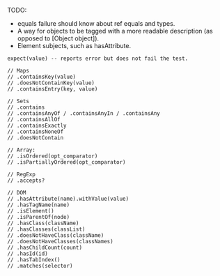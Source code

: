TODO:

* equals failure should know about ref equals and types.
* A way for objects to be tagged with a more readable description (as opposed to [Object object]).
* Element subjects, such as hasAttribute.

```
expect(value) -- reports error but does not fail the test.

// Maps
// .containsKey(value)
// .doesNotContainKey(value)
// .containsEntry(key, value)

// Sets
// .contains
// .containsAnyOf / .containsAnyIn / .containsAny
// .containsAllOf
// .containsExactly
// .containsNoneOf
// .doesNotContain

// Array:
// .isOrdered(opt_comparator)
// .isPartiallyOrdered(opt_comparator)

// RegExp
// .accepts?

// DOM
// .hasAttribute(name).withValue(value)
// .hasTagName(name)
// .isElement()
// .isParentOf(node)
// .hasClass(className)
// .hasClasses(classList)
// .doesNotHaveClass(className)
// .doesNotHaveClasses(classNames)
// .hasChildCount(count)
// .hasId(id)
// .hasTabIndex()
// .matches(selector)

```

